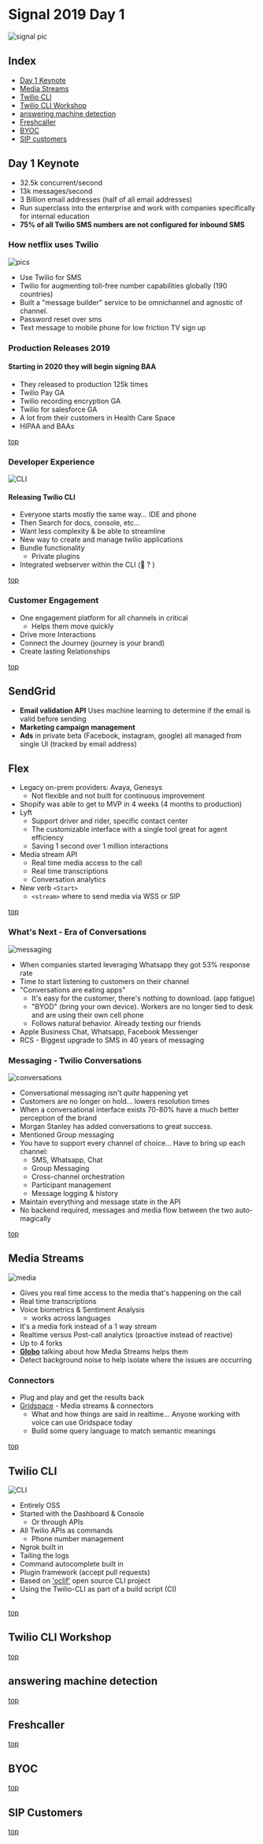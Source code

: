 # Signal 2019 Day 1

![signal pic](pics/keynote.jpg)

## Index
* [Day 1 Keynote](#day-1-keynote)
* [Media Streams](#media-streams)
* [Twilio CLI](#twilio-cli)
* [Twilio CLI Workshop](#twilio-cli-workshop)
* [answering machine detection](#answering-machine-detection)
* [Freshcaller](#freshcaller)
* [BYOC](#BYOC)
* [SIP customers](#sip-customers)

## Day 1 Keynote

* 32.5k concurrent/second
* 13k messages/second
* 3 Billion email addresses (half of all email addresses)
* Run superclass into the enterprise and work with companies specifically for internal education
* **75% of all Twilio SMS numbers are not configured for inbound SMS**

### How netflix uses Twilio

![pics](pics/netflix.jpg)

* Use Twilio for SMS
* Twilio for augmenting toll-free number capabilities globally (190 countries)
* Built a "message builder" service to be omnichannel and agnostic of channel.
* Password reset over sms
* Text message to mobile phone for low friction TV sign up

### Production Releases 2019

#### Starting in 2020 they will begin signing BAA

* They released to production 125k times
* Twilio Pay GA
* Twilio recording encryption GA
* Twilio for salesforce GA
* A lot from their customers in Health Care Space
* HIPAA and BAAs

[top](#index)

### Developer Experience

![CLI](pics/keynote-cli.jpg)

#### Releasing Twilio CLI

* Everyone starts mostly the same way... IDE and phone
* Then Search for docs, console, etc...
* Want less complexity & be able to streamline
* New way to create and manage twilio applications
* Bundle functionality
  * Private plugins
* Integrated webserver within the CLI (🔑 ? )

[top](#index)

### Customer Engagement

* One engagement platform for all channels in critical
  * Helps them move quickly
* Drive more Interactions
* Connect the Journey (journey is your brand)
* Create lasting Relationships

[top](#index)

## SendGrid

* **Email validation API** Uses machine learning to determine if the email is valid before sending
* **Marketing campaign management**
* **Ads** in private beta (Facebook, instagram, google) all managed from single UI (tracked by email address)

## Flex

* Legacy on-prem providers: Avaya, Genesys
  * Not flexible and not built for continuous improvement
* Shopify was able to get to MVP in 4 weeks (4 months to production)
* Lyft
  * Support driver and rider, specific contact center
  * The customizable interface with a single tool great for agent efficiency
  * Saving 1 second over 1 million interactions
* Media stream API
  * Real time media access to the call
  * Real time transcriptions
  * Conversation analytics
* New verb `<Start>`
  * `<stream>` where to send media via WSS or SIP

[top](#index)


### What's Next - Era of Conversations

![messaging](pics/messaging-keynote.jpg)

* When companies started leveraging Whatsapp they got 53% response rate
* Time to start listening to customers on their channel
* "Conversations are eating apps"
  * It's easy for the customer, there's nothing to download. (app fatigue)
  * "BYOD" (bring your own device). Workers are no longer tied to desk and are using their own cell phone
  * Follows natural behavior. Already texting our friends
* Apple Business Chat, Whatsapp, Facebook Messenger
* RCS - Biggest upgrade to SMS in 40 years of messaging

### Messaging - Twilio Conversations

![conversations](pics/keynote-conversations.jpg)

* Conversational messaging isn't _quite_ happening yet
* Customers are no longer on hold... lowers resolution times
* When a conversational interface exists 70-80% have a much better perception of the brand
* Morgan Stanley has added conversations to great success.
* Mentioned Group messaging
* You have to support every channel of choice... Have to bring up each channel:
  * SMS, Whatsapp, Chat
  * Group Messaging
  * Cross-channel orchestration
  * Participant management
  * Message logging & history
* Maintain everything and message state in the API
* No backend required, messages and media flow between the two auto-magically

[top](#index)

## Media Streams

![media](pics/mediaStreams.jpg)

* Gives you real time access to the media that's happening on the call
* Real time transcriptions
* Voice biometrics & Sentiment Analysis
  * works across languages
* It's a media fork instead of a 1 way stream
* Realtime versus Post-call analytics (proactive instead of reactive)
* Up to 4 forks
* [**Globo**](https://www.globo.com) talking about how Media Streams helps them
* Detect background noise to help isolate where the issues are occurring

### Connectors

* Plug and play and get the results back
* [Gridspace](https://www.gridspace.com) - Media streams & connectors
  * What and how things are said in realtime... Anyone working with voice can use Gridspace today
  * Build some query language to match semantic meanings

[top](#index)

## Twilio CLI

![CLI](pics/twilio-cli.jpg)

* Entirely OSS
* Started with the Dashboard & Console
  * Or through APIs
* All Twilio APIs as commands
  * Phone number management
* Ngrok built in
* Tailing the logs
* Command autocomplete built in
* Plugin framework (accept pull requests)
* Based on ['oclif'](https://github.com/oclif/oclif) open source CLI project
* Using the Twilio-CLI as part of a build script (CI)
*

[top](#index)

## Twilio CLI Workshop

[top](#index)

## answering machine detection

[top](#index)

## Freshcaller

[top](#index)

## BYOC

[top](#index)

## SIP Customers

[top](#index)
